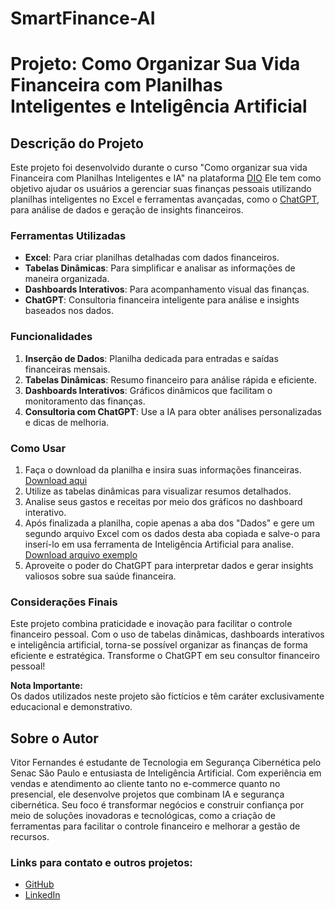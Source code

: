 # SmartFinance-AI

# Projeto: Como Organizar Sua Vida Financeira com Planilhas Inteligentes e Inteligência Artificial  

## Descrição do Projeto  
Este projeto foi desenvolvido durante o curso "Como organizar sua vida Financeira com Planilhas Inteligentes e IA" na plataforma [DIO](https://web.dio.me/track/coding-the-future-ia-generativa-microsoft-copilot) Ele tem como objetivo ajudar os usuários a gerenciar suas finanças pessoais utilizando planilhas inteligentes no Excel e ferramentas avançadas, como o [ChatGPT](https://chatgpt.com/), para análise de dados e geração de insights financeiros.

### Ferramentas Utilizadas  
- **Excel**: Para criar planilhas detalhadas com dados financeiros.  
- **Tabelas Dinâmicas**: Para simplificar e analisar as informações de maneira organizada.  
- **Dashboards Interativos**: Para acompanhamento visual das finanças.  
- **ChatGPT**: Consultoria financeira inteligente para análise e insights baseados nos dados.  

### Funcionalidades  
1. **Inserção de Dados**: Planilha dedicada para entradas e saídas financeiras mensais.  
2. **Tabelas Dinâmicas**: Resumo financeiro para análise rápida e eficiente.  
3. **Dashboards Interativos**: Gráficos dinâmicos que facilitam o monitoramento das finanças.  
4. **Consultoria com ChatGPT**: Use a IA para obter análises personalizadas e dicas de melhoria.  

### Como Usar  
1. Faça o download da planilha e insira suas informações financeiras. [Download aqui](https://github.com/Vifernandestech/SmartFinance-AI/blob/main/Planilha_Inteligente_Gest%C3%A3o_Financeira.xlsx)  
2. Utilize as tabelas dinâmicas para visualizar resumos detalhados.  
3. Analise seus gastos e receitas por meio dos gráficos no dashboard interativo.
4. Após finalizada a planilha, copie apenas a aba dos "Dados" e gere um segundo arquivo Excel com os dados desta aba copiada e salve-o para inserí-lo em usa ferramenta de Inteligência Artificial para analise. [Download arquivo exemplo](https://github.com/Vifernandestech/SmartFinance-AI/blob/main/Gest%C3%A3o_Financeira_paraAI.xlsx)
5. Aproveite o poder do ChatGPT para interpretar dados e gerar insights valiosos sobre sua saúde financeira.  

### Considerações Finais  
Este projeto combina praticidade e inovação para facilitar o controle financeiro pessoal. Com o uso de tabelas dinâmicas, dashboards interativos e inteligência artificial, torna-se possível organizar as finanças de forma eficiente e estratégica. Transforme o ChatGPT em seu consultor financeiro pessoal!  

**Nota Importante:**  
Os dados utilizados neste projeto são fictícios e têm caráter exclusivamente educacional e demonstrativo.

## Sobre o Autor  
Vitor Fernandes é estudante de Tecnologia em Segurança Cibernética pelo Senac São Paulo e entusiasta de Inteligência Artificial. Com experiência em vendas e atendimento ao cliente tanto no e-commerce quanto no presencial, ele desenvolve projetos que combinam IA e segurança cibernética. Seu foco é transformar negócios e construir confiança por meio de soluções inovadoras e tecnológicas, como a criação de ferramentas para facilitar o controle financeiro e melhorar a gestão de recursos.

### Links para contato e outros projetos:  
- [GitHub](https://github.com/Vifernandestech)  
- [LinkedIn](www.linkedin.com/in/vifernandescybersec)  
